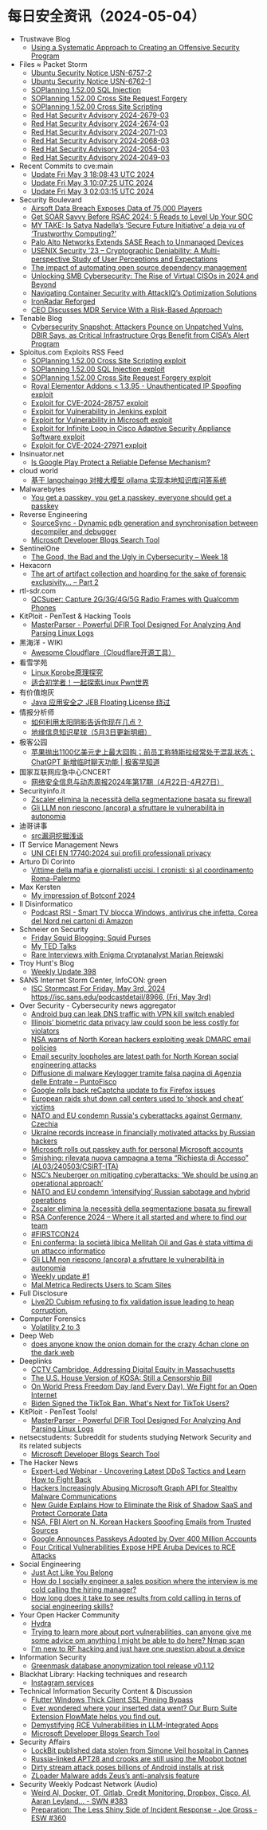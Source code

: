 # 每日安全资讯（2024-05-04）

- Trustwave Blog
  - [Using a Systematic Approach to Creating an Offensive Security Program](https://www.trustwave.com/en-us/resources/blogs/trustwave-blog/using-a-systematic-approach-to-creating-an-offensive-security-program/)
- Files ≈ Packet Storm
  - [Ubuntu Security Notice USN-6757-2](https://packetstormsecurity.com/files/178438/USN-6757-2.txt)
  - [Ubuntu Security Notice USN-6762-1](https://packetstormsecurity.com/files/178437/USN-6762-1.txt)
  - [SOPlanning 1.52.00 SQL Injection](https://packetstormsecurity.com/files/178436/soplanning15200-sql.txt)
  - [SOPlanning 1.52.00 Cross Site Request Forgery](https://packetstormsecurity.com/files/178435/soplanning15200-xsrf.txt)
  - [SOPlanning 1.52.00 Cross Site Scripting](https://packetstormsecurity.com/files/178434/soplanning15200-xss.txt)
  - [Red Hat Security Advisory 2024-2679-03](https://packetstormsecurity.com/files/178433/RHSA-2024-2679-03.txt)
  - [Red Hat Security Advisory 2024-2674-03](https://packetstormsecurity.com/files/178432/RHSA-2024-2674-03.txt)
  - [Red Hat Security Advisory 2024-2071-03](https://packetstormsecurity.com/files/178431/RHSA-2024-2071-03.txt)
  - [Red Hat Security Advisory 2024-2068-03](https://packetstormsecurity.com/files/178430/RHSA-2024-2068-03.txt)
  - [Red Hat Security Advisory 2024-2054-03](https://packetstormsecurity.com/files/178429/RHSA-2024-2054-03.txt)
  - [Red Hat Security Advisory 2024-2049-03](https://packetstormsecurity.com/files/178428/RHSA-2024-2049-03.txt)
- Recent Commits to cve:main
  - [Update Fri May  3 18:08:43 UTC 2024](https://github.com/trickest/cve/commit/229d13ffb41f1ed3a29ea1ac4ffcd3c5e31a6d63)
  - [Update Fri May  3 10:07:25 UTC 2024](https://github.com/trickest/cve/commit/47fa59b024092f2f9330df4609c1dad7aee95d67)
  - [Update Fri May  3 02:03:15 UTC 2024](https://github.com/trickest/cve/commit/4f3ad4756ae8ab2f225731aa8fdc31975b201cc4)
- Security Boulevard
  - [Airsoft Data Breach Exposes Data of 75,000 Players](https://securityboulevard.com/2024/05/airsoft-data-breach-exposes-data-of-75000-players/)
  - [Get SOAR Savvy Before RSAC 2024: 5 Reads to Level Up Your SOC](https://securityboulevard.com/2024/05/get-soar-savvy-before-rsac-2024-5-reads-to-level-up-your-soc/)
  - [MY TAKE: Is Satya Nadella’s ‘Secure Future Initiative’  a deja vu of ‘Trustworthy Computing?’](https://securityboulevard.com/2024/05/my-take-is-satya-nadellas-secure-future-initiative-a-deja-vu-of-trustworthy-computing/)
  - [Palo Alto Networks Extends SASE Reach to Unmanaged Devices](https://securityboulevard.com/2024/05/palo-alto-networks-extends-sase-reach-to-unmanaged-devices/)
  - [USENIX Security ’23 – Cryptographic Deniability: A Multi-perspective Study of User Perceptions and Expectations](https://securityboulevard.com/2024/05/usenix-security-23-cryptographic-deniability-a-multi-perspective-study-of-user-perceptions-and-expectations/)
  - [The impact of automating open source dependency management](https://securityboulevard.com/2024/05/the-impact-of-automating-open-source-dependency-management/)
  - [Unlocking SMB Cybersecurity: The Rise of Virtual CISOs in 2024 and Beyond](https://securityboulevard.com/2024/05/unlocking-smb-cybersecurity-the-rise-of-virtual-cisos-in-2024-and-beyond/)
  - [Navigating Container Security with AttackIQ’s Optimization Solutions](https://securityboulevard.com/2024/05/navigating-container-security-with-attackiqs-optimization-solutions/)
  - [IronRadar Reforged](https://securityboulevard.com/2024/05/ironradar-reforged/)
  - [CEO Discusses MDR Service With a Risk-Based Approach](https://securityboulevard.com/2024/05/ceo-discusses-mdr-service-with-a-risk-based-approach/)
- Tenable Blog
  - [Cybersecurity Snapshot: Attackers Pounce on Unpatched Vulns, DBIR Says, as Critical Infrastructure Orgs Benefit from CISA’s Alert Program](https://www.tenable.com/blog/cybersecurity-snapshot-attackers-pounce-on-unpatched-vulns-dbir-says-as-critical)
- Sploitus.com Exploits RSS Feed
  - [SOPlanning 1.52.00 Cross Site Scripting exploit](https://sploitus.com/exploit?id=PACKETSTORM:178434&utm_source=rss&utm_medium=rss)
  - [SOPlanning 1.52.00 SQL Injection exploit](https://sploitus.com/exploit?id=PACKETSTORM:178436&utm_source=rss&utm_medium=rss)
  - [SOPlanning 1.52.00 Cross Site Request Forgery exploit](https://sploitus.com/exploit?id=PACKETSTORM:178435&utm_source=rss&utm_medium=rss)
  - [Royal Elementor Addons < 1.3.95 - Unauthenticated IP Spoofing exploit](https://sploitus.com/exploit?id=WPEX-ID:61AAB095-66B8-4CE7-83A3-0B8770DDA453&utm_source=rss&utm_medium=rss)
  - [Exploit for CVE-2024-28757 exploit](https://sploitus.com/exploit?id=55BEAE25-EF92-5D15-8382-8DA0ABE40045&utm_source=rss&utm_medium=rss)
  - [Exploit for Vulnerability in Jenkins exploit](https://sploitus.com/exploit?id=A9DCA112-AAC4-5339-9926-0D0C3A33C27D&utm_source=rss&utm_medium=rss)
  - [Exploit for Vulnerability in Microsoft exploit](https://sploitus.com/exploit?id=A0AFBCC4-3516-5CFD-869D-C5BB1968E465&utm_source=rss&utm_medium=rss)
  - [Exploit for Infinite Loop in Cisco Adaptive Security Appliance Software exploit](https://sploitus.com/exploit?id=63ADB9D0-6AC0-580A-B047-242BA527137F&utm_source=rss&utm_medium=rss)
  - [Exploit for CVE-2024-27971 exploit](https://sploitus.com/exploit?id=92C9CBEE-3FB9-51A1-AEAD-9BC5143A5AC6&utm_source=rss&utm_medium=rss)
- Insinuator.net
  - [Is Google Play Protect a Reliable Defense Mechanism?](https://insinuator.net/2024/05/is-google-play-protect-a-reliable-defense-mechanism/)
- cloud world
  - [基于 langchaingo 对接大模型 ollama 实现本地知识库问答系统](https://cloudsjhan.github.io/2024/05/03/%E5%9F%BA%E4%BA%8E-langchaingo-%E5%AF%B9%E6%8E%A5%E5%A4%A7%E6%A8%A1%E5%9E%8B-ollama-%E5%AE%9E%E7%8E%B0%E6%9C%AC%E5%9C%B0%E7%9F%A5%E8%AF%86%E5%BA%93%E9%97%AE%E7%AD%94%E7%B3%BB%E7%BB%9F/)
- Malwarebytes
  - [You get a passkey, you get a passkey, everyone should get a passkey](https://www.malwarebytes.com/blog/explained/2024/05/you-get-a-passkey-you-get-a-passkey-everyone-should-get-a-passkey)
- Reverse Engineering
  - [SourceSync - Dynamic pdb generation and synchronisation between decompiler and debugger](https://www.reddit.com/r/ReverseEngineering/comments/1cjhlr4/sourcesync_dynamic_pdb_generation_and/)
  - [Microsoft Developer Blogs Search Tool](https://www.reddit.com/r/ReverseEngineering/comments/1ciz2ev/microsoft_developer_blogs_search_tool/)
- SentinelOne
  - [The Good, the Bad and the Ugly in Cybersecurity – Week 18](https://www.sentinelone.com/blog/the-good-the-bad-and-the-ugly-in-cybersecurity-week-18-5/)
- Hexacorn
  - [The art of artifact collection and hoarding for the sake of forensic exclusivity… – Part 2](https://www.hexacorn.com/blog/2024/05/03/the-art-of-artifact-collection-and-hoarding-for-the-sake-of-forensic-exclusivity-part-2/)
- rtl-sdr.com
  - [QCSuper: Capture 2G/3G/4G/5G Radio Frames with Qualcomm Phones](https://www.rtl-sdr.com/qcsuper-capture-2g-3g-4g-5g-radio-frames-with-qualcomm-phones/)
- KitPloit - PenTest &amp; Hacking Tools
  - [MasterParser - Powerful DFIR Tool Designed For Analyzing And Parsing Linux Logs](http://www.kitploit.com/2024/05/masterparser-powerful-dfir-tool.html)
- 黑海洋 - WIKI
  - [Awesome Cloudflare（Cloudflare开源工具）](https://www.upx8.com/4140)
- 看雪学苑
  - [Linux Kprobe原理探究](https://mp.weixin.qq.com/s?__biz=MjM5NTc2MDYxMw==&mid=2458553430&idx=1&sn=2ad5d4bd06eff9aa2e8ac1e460c7db06&chksm=b18dbcdc86fa35cafa6749f7adb007e143c72aac763385272e45151146eef7788fd8012ceb8a&scene=58&subscene=0#rd)
  - [适合初学者！一起探索Linux Pwn世界](https://mp.weixin.qq.com/s?__biz=MjM5NTc2MDYxMw==&mid=2458553430&idx=2&sn=b4d45c48428699a243760996b59a173f&chksm=b18dbcdc86fa35ca111c5ed56d5b9881e7fef79b33aba294021f0c7387c1dc5d7dfd31201189&scene=58&subscene=0#rd)
- 有价值炮灰
  - [​Java 应用安全之 JEB Floating License 绕过](https://mp.weixin.qq.com/s?__biz=MzA3MzU1MDQwOA==&mid=2247484875&idx=1&sn=d8aa9ec5ca06d57b131f61d7ba214bde&chksm=9f0c1aeca87b93fa3f8e76971612ca665c25c9142b6162bf39d6436eff7d5c29289ce782c178&scene=58&subscene=0#rd)
- 情报分析师
  - [如何利用太阳阴影告诉你现在几点？](https://mp.weixin.qq.com/s?__biz=MzA3Mjc1MTkwOA==&mid=2650548999&idx=1&sn=785c0a5cd7cdd2c88fff81ecf33486b9&chksm=8711054cb0668c5a04987006e029767f2cfe6424d535cfc25eb15405eefd306975ae645e380a&scene=58&subscene=0#rd)
  - [地缘信息知识星球（5月3日更新明细）](https://mp.weixin.qq.com/s?__biz=MzA3Mjc1MTkwOA==&mid=2650548999&idx=2&sn=0bc4b71344788793c5d6671f6509e851&chksm=8711054cb0668c5afdbcaa31927fa41c15ce4e901561cf5bf4a31312556670305f343a9779ee&scene=58&subscene=0#rd)
- 极客公园
  - [苹果抛出1100亿美元史上最大回购；前员工称特斯拉经常处于混乱状态；ChatGPT 新增临时聊天功能 | 极客早知道](https://mp.weixin.qq.com/s?__biz=MTMwNDMwODQ0MQ==&mid=2653040450&idx=1&sn=3bc0da9310600d45dfc7ffb2658c4d72&chksm=7e5752f44920dbe2893aba1b05d8be0b97c19a1069dc071190bb30b214fe4bbf28faa1fbde3d&scene=58&subscene=0#rd)
- 国家互联网应急中心CNCERT
  - [网络安全信息与动态周报2024年第17期（4月22日-4月27日）](https://mp.weixin.qq.com/s?__biz=MzIwNDk0MDgxMw==&mid=2247499123&idx=1&sn=a88380a3beed037470aab773ba7a9c50&chksm=973ace11a04d47076dd812b8f65d1f60b31a0367b6844dbe9be2ea33a045823388254f140f7e&scene=58&subscene=0#rd)
- Securityinfo.it
  - [Zscaler elimina la necessità della segmentazione basata su firewall](https://www.securityinfo.it/2024/05/03/zscaler-elimina-la-necessita-della-segmentazione-basata-su-firewall/?utm_source=rss&utm_medium=rss&utm_campaign=zscaler-elimina-la-necessita-della-segmentazione-basata-su-firewall)
  - [Gli LLM non riescono (ancora) a sfruttare le vulnerabilità in autonomia](https://www.securityinfo.it/2024/05/03/gli-llm-non-riescono-ancora-a-sfruttare-le-vulnerabilita-in-autonomia/?utm_source=rss&utm_medium=rss&utm_campaign=gli-llm-non-riescono-ancora-a-sfruttare-le-vulnerabilita-in-autonomia)
- 迪哥讲事
  - [src漏洞挖掘浅谈](https://mp.weixin.qq.com/s?__biz=MzIzMTIzNTM0MA==&mid=2247494493&idx=1&sn=813f79d75e12afa42d4a4437f808868b&chksm=e8a5e13edfd268285404dfccc3c441edd2f0beccb9de83dad8fd6954f75861ce6ef8f3b14c58&scene=58&subscene=0#rd)
- IT Service Management News
  - [UNI CEI EN 17740:2024 sui profili professionali privacy](http://blog.cesaregallotti.it/2024/05/uni-cei-en-177402024-sui-profili.html)
- Arturo Di Corinto
  - [Vittime della mafia e giornalisti uccisi. I cronisti: sì al coordinamento Roma-Palermo](https://dicorinto.it/associazionismo/vittime-della-mafia-e-giornalisti-uccisi-i-cronisti-si-al-coordinamento-roma-palermo/)
- Max Kersten
  - [My impression of Botconf 2024](https://maxkersten.nl/2024/05/03/my-impression-of-botconf-2024/)
- Il Disinformatico
  - [Podcast RSI - Smart TV blocca Windows, antivirus che infetta, Corea del Nord nei cartoni di Amazon](http://attivissimo.blogspot.com/2024/05/podcast-rsi-smart-tv-blocca-windows.html)
- Schneier on Security
  - [Friday Squid Blogging: Squid Purses](https://www.schneier.com/blog/archives/2024/05/friday-squid-blogging-squid-purses.html)
  - [My TED Talks](https://www.schneier.com/blog/archives/2024/05/my-ted-talks.html)
  - [Rare Interviews with Enigma Cryptanalyst Marian Rejewski](https://www.schneier.com/blog/archives/2024/05/rare-interviews-with-enigma-cryptanalyst-marian-rejewski.html)
- Troy Hunt's Blog
  - [Weekly Update 398](https://www.troyhunt.com/weekly-update-398/)
- SANS Internet Storm Center, InfoCON: green
  - [ISC Stormcast For Friday, May 3rd, 2024 https://isc.sans.edu/podcastdetail/8966, (Fri, May 3rd)](https://isc.sans.edu/diary/rss/30892)
- Over Security - Cybersecurity news aggregator
  - [Android bug can leak DNS traffic with VPN kill switch enabled](https://www.bleepingcomputer.com/news/security/android-bug-can-leak-dns-traffic-with-vpn-kill-switch-enabled/)
  - [Illinois’ biometric data privacy law could soon be less costly for violators](https://therecord.media/illinois-bipa-proposed-changes-damages-penalties)
  - [NSA warns of North Korean hackers exploiting weak DMARC email policies](https://www.bleepingcomputer.com/news/security/nsa-warns-of-north-korean-hackers-exploiting-weak-dmarc-email-policies/)
  - [Email security loopholes are latest path for North Korean social engineering attacks](https://therecord.media/north-korea-kimsuky-hackers-dmarc-emails)
  - [Diffusione di malware Keylogger tramite falsa pagina di Agenzia delle Entrate – PuntoFisco](https://cert-agid.gov.it/news/malware/diffusione-di-malware-keylogger-tramite-falsa-pagina-di-agenzia-delle-entrate-puntofisco/)
  - [Google rolls back reCaptcha update to fix Firefox issues](https://www.bleepingcomputer.com/news/security/google-rolls-back-recaptcha-update-to-fix-firefox-issues/)
  - [European raids shut down call centers used to ‘shock and cheat’ victims](https://therecord.media/germany-europol-scam-call-centers-shut-down)
  - [NATO and EU condemn Russia's cyberattacks against Germany, Czechia](https://www.bleepingcomputer.com/news/security/nato-and-eu-condemn-russias-cyberattacks-against-germany-czechia/)
  - [Ukraine records increase in financially motivated attacks by Russian hackers](https://therecord.media/ukraine-russia-increase-financially-motivated-cyberattacks)
  - [Microsoft rolls out passkey auth for personal Microsoft accounts](https://www.bleepingcomputer.com/news/microsoft/microsoft-rolls-out-passkey-auth-for-personal-microsoft-accounts/)
  - [Smishing: rilevata nuova campagna a tema “Richiesta di Accesso” (AL03/240503/CSIRT-ITA)](https://www.csirt.gov.it/contenuti/smishing-rilevata-nuova-campagna-a-tema-richiesta-di-accesso-al03-240503-csirt-ita)
  - [NSC’s Neuberger on mitigating cyberattacks: ‘We should be using an operational approach’](https://therecord.media/anne-neuberger-interview-deputy-national-security-adviser-cyber)
  - [NATO and EU condemn ‘intensifying’ Russian sabotage and hybrid operations](https://therecord.media/nato-eu-condemn-russian-sabotage-hybrid-operations)
  - [Zscaler elimina la necessità della segmentazione basata su firewall](https://www.securityinfo.it/2024/05/03/zscaler-elimina-la-necessita-della-segmentazione-basata-su-firewall/)
  - [RSA Conference 2024 – Where it all started and where to find our team](https://www.netcraft.com/blog/rsa-conference-2024-where-it-all-started/)
  - [#FIRSTCON24](https://www.certego.net/blog/firstcon-certego-tra-gli-speaker-della-conferenza-annuale-del-first/)
  - [Eni conferma: la società libica Mellitah Oil and Gas è stata vittima di un attacco informatico](https://www.agenzianova.com/news/eni-conferma-la-societa-libica-mellitah-oil-and-gas-e-stata-vittima-di-un-attacco-hacker/)
  - [Gli LLM non riescono (ancora) a sfruttare le vulnerabilità in autonomia](https://www.securityinfo.it/2024/05/03/gli-llm-non-riescono-ancora-a-sfruttare-le-vulnerabilita-in-autonomia/)
  - [Weekly update #1](https://roccosicilia.com/2024/05/03/weekly-update-1/)
  - [Mal.Metrica Redirects Users to Scam Sites](https://blog.sucuri.net/2024/05/mal-metrica-redirects-users-to-scam-sites.html)
- Full Disclosure
  - [Live2D Cubism refusing to fix validation issue leading to heap	corruption.](https://seclists.org/fulldisclosure/2024/May/1)
- Computer Forensics
  - [Volatility 2 to 3](https://www.reddit.com/r/computerforensics/comments/1cjampx/volatility_2_to_3/)
- Deep Web
  - [does anyone know the onion domain for the crazy 4chan clone on the dark web](https://www.reddit.com/r/deepweb/comments/1cjcea7/does_anyone_know_the_onion_domain_for_the_crazy/)
- Deeplinks
  - [CCTV Cambridge, Addressing Digital Equity in Massachusetts](https://www.eff.org/deeplinks/2024/05/cctv-cambridge-addressing-digital-equity-massachusetts)
  - [The U.S. House Version of KOSA: Still a Censorship Bill](https://www.eff.org/deeplinks/2024/05/us-version-kosa-still-censorship-bill)
  - [On World Press Freedom Day (and Every Day), We Fight for an Open Internet](https://www.eff.org/deeplinks/2024/05/world-press-freedom-day-and-every-day-we-fight-open-internet)
  - [Biden Signed the TikTok Ban. What's Next for TikTok Users?](https://www.eff.org/deeplinks/2024/05/biden-signed-tiktok-ban-whats-next-tiktok-users)
- KitPloit - PenTest Tools!
  - [MasterParser - Powerful DFIR Tool Designed For Analyzing And Parsing Linux Logs](http://www.kitploit.com/2024/05/masterparser-powerful-dfir-tool.html)
- netsecstudents: Subreddit for students studying Network Security and its related subjects
  - [Microsoft Developer Blogs Search Tool](https://www.reddit.com/r/netsecstudents/comments/1ciz2h7/microsoft_developer_blogs_search_tool/)
- The Hacker News
  - [Expert-Led Webinar - Uncovering Latest DDoS Tactics and Learn How to Fight Back](https://thehackernews.com/2024/05/expert-led-webinar-learn-latest-ddos.html)
  - [Hackers Increasingly Abusing Microsoft Graph API for Stealthy Malware Communications](https://thehackernews.com/2024/05/hackers-increasingly-abusing-microsoft.html)
  - [New Guide Explains How to Eliminate the Risk of Shadow SaaS and Protect Corporate Data](https://thehackernews.com/2024/05/new-guide-explains-how-to-eliminate.html)
  - [NSA, FBI Alert on N. Korean Hackers Spoofing Emails from Trusted Sources](https://thehackernews.com/2024/05/nsa-fbi-alert-on-n-korean-hackers.html)
  - [Google Announces Passkeys Adopted by Over 400 Million Accounts](https://thehackernews.com/2024/05/google-announces-passkeys-adopted-by.html)
  - [Four Critical Vulnerabilities Expose HPE Aruba Devices to RCE Attacks](https://thehackernews.com/2024/05/four-critical-vulnerabilities-expose.html)
- Social Engineering
  - [Just Act Like You Belong](https://www.reddit.com/r/SocialEngineering/comments/1cius69/just_act_like_you_belong/)
  - [How do I socially engineer a sales position where the interview is me cold calling the hiring manager?](https://www.reddit.com/r/SocialEngineering/comments/1cj2app/how_do_i_socially_engineer_a_sales_position_where/)
  - [How long does it take to see results from cold calling in terns of social engineering skills?](https://www.reddit.com/r/SocialEngineering/comments/1cj1eqz/how_long_does_it_take_to_see_results_from_cold/)
- Your Open Hacker Community
  - [Hydra](https://www.reddit.com/r/HowToHack/comments/1cjl915/hydra/)
  - [Trying to learn more about port vulnerabilities, can anyone give me some advice om anything I might be able to do here? Nmap scan](https://www.reddit.com/r/HowToHack/comments/1cj8sir/trying_to_learn_more_about_port_vulnerabilities/)
  - [I'm new to RF hacking and just have one question about a device](https://www.reddit.com/r/HowToHack/comments/1cjaw2x/im_new_to_rf_hacking_and_just_have_one_question/)
- Information Security
  - [Greenmask database anonymization tool release v0.1.12](https://www.reddit.com/r/Information_Security/comments/1cj6nwk/greenmask_database_anonymization_tool_release/)
- Blackhat Library: Hacking techniques and research
  - [Instagram services](https://www.reddit.com/r/blackhat/comments/1cjiokl/instagram_services/)
- Technical Information Security Content & Discussion
  - [Flutter Windows Thick Client SSL Pinning Bypass](https://www.reddit.com/r/netsec/comments/1cje9gq/flutter_windows_thick_client_ssl_pinning_bypass/)
  - [Ever wondered where your inserted data went? Our Burp Suite Extension FlowMate helps you find out.](https://www.reddit.com/r/netsec/comments/1cj8q5i/ever_wondered_where_your_inserted_data_went_our/)
  - [Demystifying RCE Vulnerabilities in LLM-Integrated Apps](https://www.reddit.com/r/netsec/comments/1cjblnv/demystifying_rce_vulnerabilities_in_llmintegrated/)
  - [Microsoft Developer Blogs Search Tool](https://www.reddit.com/r/netsec/comments/1ciz2gq/microsoft_developer_blogs_search_tool/)
- Security Affairs
  - [LockBit published data stolen from Simone Veil hospital in Cannes](https://securityaffairs.com/162721/cyber-crime/lockbit-published-simone-veil-hospital-data.html)
  - [Russia-linked APT28 and crooks are still using the Moobot botnet](https://securityaffairs.com/162706/apt/moobot-botnet-is-still-active.html)
  - [Dirty stream attack poses billions of Android installs at risk](https://securityaffairs.com/162699/hacking/dirty-stream-android-installs-risk.html)
  - [ZLoader Malware adds Zeus’s anti-analysis feature](https://securityaffairs.com/162688/cyber-crime/zloader-malware-anti-analysis-feature.html)
- Security Weekly Podcast Network (Audio)
  - [Weird Al, Docker, OT, Gitlab, Credit Monitoring, Dropbox, Cisco, AI, Aaran Leyland... - SWN #383](http://sites.libsyn.com/18678/weird-al-docker-ot-gitlab-credit-monitoring-dropbox-cisco-ai-aaran-leyland-swn-383)
  - [Preparation: The Less Shiny Side of Incident Response - Joe Gross - ESW #360](http://sites.libsyn.com/18678/preparation-the-less-shiny-side-of-incident-response-joe-gross-esw-360)
